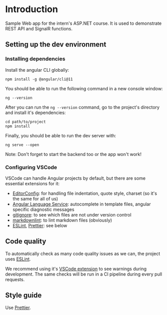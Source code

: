 # Introduction

Sample Web app for the intern's ASP.NET course. It is used to demonstrate REST API and SignalR functions.

## Setting up the dev environment

### Installing dependencies

Install the angular CLI globally:

```console
npm install -g @angular/cli@11
```

You should be able to run the following command in a new console window:

```console
ng --version
```

After you can run the `ng --version` command, go to the project's directory and install it's dependencies:

```console
cd path/to/project
npm install
```

Finally, you should be able to run the dev server with:

```console
ng serve --open
```

Note: Don't forget to start the backend too or the app won't work!

### Configuring VSCode

VSCode can handle Angular projects by default, but there are some essential extensions for it:

- [EditorConfig](https://marketplace.visualstudio.com/items?itemName=EditorConfig.EditorConfig): for handling file indentation, quote style, charset (so it's the same for all of us)
- [Angular Language Service](https://marketplace.visualstudio.com/items?itemName=Angular.ng-template): autocomplete in template files, angular specific diagnostic messages
- [gitignore](https://marketplace.visualstudio.com/items?itemName=codezombiech.gitignore): to see which files are not under version control
- [markdownlint](https://marketplace.visualstudio.com/items?itemName=DavidAnson.vscode-markdownlint): to lint markdown files (obviously)
- [ESLint](https://marketplace.visualstudio.com/items?itemName=dbaeumer.vscode-eslint), [Prettier](https://marketplace.visualstudio.com/items?itemName=esbenp.prettier-vscode): see below

## Code quality

To automatically check as many code quality issues as we can, the project uses [ESLint](https://eslint.org/).

We recommend using it's [VSCode extension](https://marketplace.visualstudio.com/items?itemName=dbaeumer.vscode-eslint) to see warnings during development. The same checks will be run in a CI pipeline during every pull requests.

## Style guide

Use [Prettier](https://prettier.io/).

